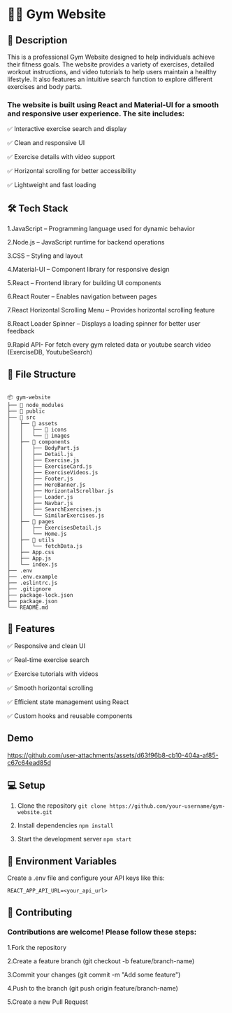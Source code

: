 # 🏋️‍♂️ Gym Website

## 🚀 Description
This is a professional Gym Website designed to help individuals achieve their fitness goals. The website provides a variety of exercises, detailed workout instructions, and video tutorials to help users maintain a healthy lifestyle. It also features an intuitive search function to explore different exercises and body parts.

### The website is built using React and Material-UI for a smooth and responsive user experience. The site includes:
✅ Interactive exercise search and display

✅ Clean and responsive UI

✅ Exercise details with video support

✅ Horizontal scrolling for better accessibility

✅ Lightweight and fast loading


## 🛠️ Tech Stack
 
1.JavaScript – Programming language used for dynamic behavior

2.Node.js – JavaScript runtime for backend operations

3.CSS – Styling and layout

4.Material-UI – Component library for responsive design

5.React – Frontend library for building UI components

6.React Router – Enables navigation between pages

7.React Horizontal Scrolling Menu – Provides horizontal scrolling feature

8.React Loader Spinner – Displays a loading spinner for better user feedback

9.Rapid API- For fetch every gym releted data or youtube search video (ExerciseDB, YoutubeSearch)

## 📂 File Structure

```

📦 gym-website
├── 📁 node_modules
├── 📁 public
├── 📁 src
│   ├── 📁 assets
│   │   ├── 📁 icons
│   │   └── 📁 images
│   ├── 📁 components
│   │   ├── BodyPart.js
│   │   ├── Detail.js
│   │   ├── Exercise.js
│   │   ├── ExerciseCard.js
│   │   ├── ExerciseVideos.js
│   │   ├── Footer.js
│   │   ├── HeroBanner.js
│   │   ├── HorizontalScrollbar.js
│   │   ├── Loader.js
│   │   ├── Navbar.js
│   │   ├── SearchExercises.js
│   │   └── SimilarExercises.js
│   ├── 📁 pages
│   │   ├── ExercisesDetail.js
│   │   └── Home.js
│   ├── 📁 utils
│   │   └── fetchData.js
│   ├── App.css
│   ├── App.js
│   └── index.js
├── .env
├── .env.example
├── .eslintrc.js
├── .gitignore
├── package-lock.json
├── package.json
└── README.md

```

## 🌟 Features
✅ Responsive and clean UI

✅ Real-time exercise search

✅ Exercise tutorials with videos

✅ Smooth horizontal scrolling

✅ Efficient state management using React

✅ Custom hooks and reusable components

## Demo 

https://github.com/user-attachments/assets/d63f96b8-cb10-404a-af85-c67c64ead85d

## 💻 Setup
1. Clone the repository
`git clone https://github.com/your-username/gym-website.git
`

2. Install dependencies
`npm install`

3. Start the development server
`npm start`

## 🧪 Environment Variables
Create a .env file and configure your API keys like this:

`REACT_APP_API_URL=<your_api_url>`

## 🚨 Contributing
### Contributions are welcome! Please follow these steps:

1.Fork the repository

2.Create a feature branch (git checkout -b feature/branch-name)

3.Commit your changes (git commit -m "Add some feature")

4.Push to the branch (git push origin feature/branch-name)

5.Create a new Pull Request
